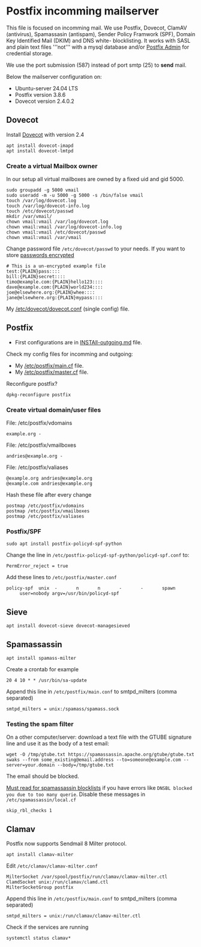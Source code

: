 # Postfix incomming mailserver

This file is focused on incomming mail. We use Postfix, Dovecot, ClamAV (antivirus), Spamassasin (antispam),
Sender Policy Framwork (SPF), Domain Key Identified Mail (DKIM) and DNS white- blocklisting.
It works with SASL and plain text files '''not''' with a mysql database and/or [Postfix Admin](http://postfixadmin.sourceforge.net) for credential storage.

We use the port submission (587) instead of port smtp (25) to **send** mail.

Below the mailserver configuration on:
- Ubuntu-server 24.04 LTS
- Postfix version 3.8.6
- Dovecot version 2.4.0.2

## Dovecot

Install [Dovecot](https://repo.dovecot.org/) with version 2.4

    apt install dovecot-imapd
    apt install dovecot-lmtpd

### Create a virtual Mailbox owner

In our setup all virtual mailboxes are owned by a fixed uid and gid 5000.

    sudo groupadd -g 5000 vmail
    sudo useradd -m -u 5000 -g 5000 -s /bin/false vmail
    touch /var/log/dovecot.log
    touch /var/log/dovecot-info.log
    touch /etc/dovecot/passwd
    mkdir /var/vmail/
    chown vmail:vmail /var/log/dovecot.log
    chown vmail:vmail /var/log/dovecot-info.log
    chown vmail:vmail /etc/dovecot/passwd
    chown vmail:vmail /var/vmail

Change password file `/etc/dovecot/passwd` to your needs.
 If you want to store [passwords encrypted](https://doc.dovecot.org/configuration_manual/authentication/passwd_file/)

    # This is a un-encrypted example file
    test:{PLAIN}pass::::
    bill:{PLAIN}secret::::
    timo@example.com:{PLAIN}hello123::::
    dave@example.com:{PLAIN}world234::::
    joe@elsewhere.org:{PLAIN}whee::::
    jane@elsewhere.org:{PLAIN}mypass::::


My [/etc/dovecot/dovecot.conf](./dovecot.conf) (single config) file.

## Postfix
* First configurations are in [INSTAll-outgoing.md](./INSTALL-outgoing.md) file.

Check my config files for incomming and outgoing:

* My [/etc/postfix/main.cf](./main.cf) file.
* My [/etc/postfix/master.cf](./master.cf) file.

Reconfigure postfix?

    dpkg-reconfigure postfix

### Create virtual domain/user files

File: /etc/postfix/vdomains

    example.org -

File: /etc/postfix/vmailboxes

    andries@example.org -

File: /etc/postfix/valiases

    @example.org andries@example.org
    @example.com andries@example.org

Hash these file after every change

    postmap /etc/postfix/vdomains
    postmap /etc/postfix/vmailboxes
    postmap /etc/postfix/valiases


### Postfix/SPF

    sudo apt install postfix-policyd-spf-python

Change the line in `/etc/postfix-policyd-spf-python/policyd-spf.conf` to:

    PermError_reject = true

Add these lines to `/etc/postfix/master.conf`

````
policy-spf  unix  -       n       n       -       -       spawn
     user=nobody argv=/usr/bin/policyd-spf
````
## Sieve

    apt install dovecot-sieve dovecot-managesieved

## Spamassassin

    apt install spamass-milter

Create a crontab for example

    20 4 10 * * /usr/bin/sa-update

Append this line in `/etc/postfix/main.conf` to smtpd_milters (comma separated)

    smtpd_milters = unix:/spamass/spamass.sock

### Testing the spam filter

On a other computer/server: download a text file with the GTUBE signature line and use it as the body of a test email:

    wget -O /tmp/gtube.txt https://spamassassin.apache.org/gtube/gtube.txt
    swaks --from some_existing@email.address --to=someone@example.com --server=your.domain --body=/tmp/gtube.txt

The email should be blocked.

[Must read for spamassassin blocklists](https://cwiki.apache.org/confluence/display/spamassassin/DnsBlocklists#dnsbl-block)
if you have errors like `DNSBL blocked you due to too many querie`. Disable these messages in `/etc/spamassassin/local.cf`

    skip_rbl_checks 1

## Clamav

Postfix now supports Sendmail 8 Milter protocol.

    apt install clamav-milter

Edit `/etc/clamav/clamav-milter.conf`

    MilterSocket /var/spool/postfix/run/clamav/clamav-milter.ctl
    ClamdSocket unix:/run/clamav/clamd.ctl
    MilterSocketGroup postfix

Append this line in `/etc/postfix/main.conf` to smtpd_milters (comma separated)

    smtpd_milters = unix:/run/clamav/clamav-milter.ctl

Check if the services are running

    systemctl status clamav*

